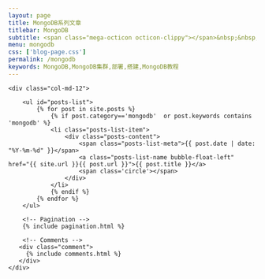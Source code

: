 ```yaml
---
layout: page
title: MongoDB系列文章
titlebar: MongoDB
subtitle: <span class="mega-octicon octicon-clippy"></span>&nbsp;&nbsp; MongoDB系列教程
menu: mongodb
css: ['blog-page.css']
permalink: /mongodb
keywords: MongoDB,MongoDB集群,部署,搭建,MongoDB教程
---
```


<div class="row">

    <div class="col-md-12">

        <ul id="posts-list">
            {% for post in site.posts %}
                {% if post.category=='mongodb'  or post.keywords contains 'mongodb' %}
                <li class="posts-list-item">
                    <div class="posts-content">
                        <span class="posts-list-meta">{{ post.date | date: "%Y-%m-%d" }}</span>
                        <a class="posts-list-name bubble-float-left" href="{{ site.url }}{{ post.url }}">{{ post.title }}</a>
                        <span class='circle'></span>
                    </div>
                </li>
                {% endif %}
            {% endfor %}
        </ul> 

        <!-- Pagination -->
        {% include pagination.html %}

        <!-- Comments -->
       <div class="comment">
         {% include comments.html %}
       </div>
    </div>

</div>
<script>
    $(document).ready(function(){

        // Enable bootstrap tooltip
        $("body").tooltip({ selector: '[data-toggle=tooltip]' });

    });
</script>